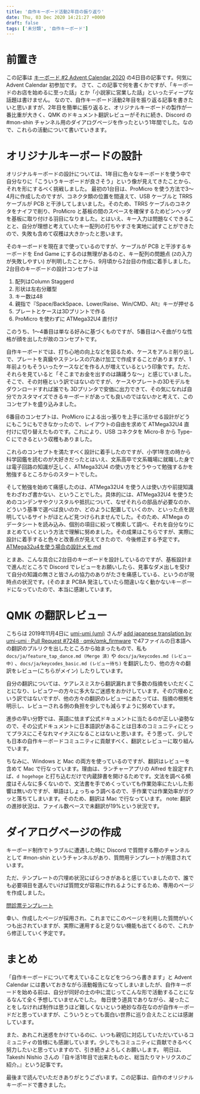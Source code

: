 ```yaml
---
title: '自作キーボード活動2年目の振り返り'
date: Thu, 03 Dec 2020 14:21:27 +0000
draft: false
tags: ['未分類', '自作キーボード']
---
```


前置き
===

この記事は [キーボード #2 Advent Calendar 2020](https://adventar.org/calendars/5307) の4日目の記事です。何気に Advent Calendar 初参加です。 さて、この記事で何を書くかですが、「キーボードのお店を始めるに至った話」とか「小説家に営業した話」といったディープな話題は書けません。 なので、自作キーボード活動2年目を振り返る記事を書きたいと思いますが、2年目を簡単に振り返ると、オリジナルキーボードの製作が一番比重が大きく、QMK のドキュメント翻訳レビューがそれに続き、Discord の #mon-shin チャンネル用のダイアログページを作ったという1年間でした。なので、これらの活動について書いていきます。

オリジナルキーボードの設計
=============

オリジナルキーボードの設計については、1年目に色々なキーボードを使う中で自分なりに「こういうキーボードが良さそう」という像が見えてきたことから、それを形にするべく挑戦しました。 最初の1台目は、ProMicro を使う方法で3〜4月に作成したのですが、コネクタ類の位置を間違えて、USB ケーブルと TRRS ケーブルが PCB と干渉してしまいました。そのため、TRRS ケーブルのコネクタをナイフで削り、ProMicro と基板の間のスペースを確保するためピンヘッダを基板に取り付ける羽目になりました。とはいえ、キー入力は問題なくできることと、自分が理想と考えていたキー配列の打ちやすさを実地に試すことができたので、失敗も含めて収穫は大きかったと思います。

そのキーボードを現在まで使っているのですが、ケーブルが PCB と干渉するキーボードを End Game にするのは無理があるのと、キー配列の問題点 (`Z`の入力が失敗しやすい) が判明したことから、9月頃から2台目の作成に着手しました。 2台目のキーボードの設計コンセプトは

1.  配列はColumn Staggerd
2.  形状は左右分離型
3.  キー数は48
4.  親指で『Space/BackSpace、Lower/Raise、Win/CMD、Alt』キーが押せる
5.  プレートとケースは3Dプリントで作る
6.  ProMicro を使わずに ATMega32U4 直付け

このうち、1〜4番目は単なる好みに基づくものですが、5番目はへそ曲がりな性格が顔を出したが故のコンセプトです。

自作キーボードでは、打ち心地の向上などを図るため、ケースをアルミ削り出しで、プレートを真鍮やステンレスの穴あけ加工で作成することがありますが、1年前よりもそういったケースなどを作る人が増えているという印象です。ただ、それらを見ていると「そこまでお金を出すのは躊躇うな〜」と感じていました。そこで、その対極という訳ではないのですが、ケースやプレートの3Dモデルをダウンロードすれば誰でも 3Dプリンタで安価に出力できて、その気になれば自分でカスタマイズできるキーボードがあっても良いのではないかと考えて、このコンセプトを盛り込みました。

6番目のコンセプトは、ProMicro による出っ張りを上手に活かせる設計がどうにもこうにもできなかったので、レイアウトの自由を求めて ATMega32U4 直付けに切り替えたものです。これにより、USB コネクタを Micro-B から TypeｰC にできるという収穫もありました。

これらのコンセプトを満たすべく設計に着手したのですが、小学1年生の時から科学図鑑を読むのが大好きだったとはいえ、文系高卒で文系職場に就職した身では電子回路の知識が乏しく、ATMega32U4 の使い方をどうやって勉強するかを勉強するところからのスタートでした。

そして勉強を始めて痛感したのは、ATMega32U4 を使う人は使い方や前提知識をわざわざ書かない、ということでした。具体的には、ATMega32U4 を使うためのコンデンサやクリスタルや抵抗について、なぜそれらの部品が必要なのか、どういう基準で選べば良いのか、どのように配置していくのか、といった点を説明しているサイトがほとんど見つけられませんでした。そのため、ATMega のデータシートを読み込み、個別の項目に絞って検索して調べ、それを自分なりにまとめていくという方法で理解に努めました。その成果はこちらですが、実際に設計に着手すると色々と改善点が見えてきたので、今後修正する予定です。 [ATMega32u4を使う場合の設計メモ.md](https://gist.github.com/s-show/286ffb1f5d9c886b514ff7a37e6d8d37)

とまあ、こんな具合に2台目のキーボードを設計しているのですが、基板設計まで進んだところで Discord でレビューをお願いしたら、見事なダメ出しを受けて自分の知識の無さと皆さんの協力のありがたさを痛感している、というのが現時点の状況です。(そのまま PCBA 発注していたら間違いなく動かないキーボードになっていたので、本当に感謝しています。

QMK の翻訳レビュー
===========

こちらは 2019年11月4日に [umi-umi (umi)](https://github.com/umi-umi) さんが [add japanese translation by umi-umi · Pull Request #7248 · qmk/qmk\_firmware](https://github.com/qmk/qmk_firmware/pull/7248) で47ファイルの日本語への翻訳のプルリクを出したところから始まったもので、私も `docs/ja/feature_tap_dance.md (Merge 済)` や `docs/ja/keycodes.md (レビュー中)` 、`docs/ja/keycodes_basic.md (レビュー待ち)` を翻訳したり、他の方々の翻訳をレビュー(こちらがメイン) したりしています。

自分の翻訳については、ケアレスミスから翻訳漏れまで多数の指摘をいただくことになり、レビュワーの方々に多大なご迷惑をおかけしています。その穴埋めという訳ではないですが、他の方々の翻訳のレビューにあたっては、指摘の根拠を明示し、レビューされる側の負担を少しでも減らすように努めています。

進歩の早い分野では、英語に怯まず公式ドキュメントに当たるのが正しい姿勢なので、その公式ドキュメントに日本語訳があることは日本のコミュニティにとってプラスにこそなれマイナスになることはないと思います。そう思って、少しでも日本の自作キーボードコミュニティに貢献すべく、翻訳とレビューに取り組んでいます。

ちなみに、Windows と Mac の両方を使っているのですが、翻訳はレビューを含めて Mac で行なっています。理由は、ランチャーアプリの Alfred を設定すれば、`d hogehoge` と打ち込むだけで内蔵辞書を開けるためです。文法を調べる頻度はそんなに多くないので、文法書を手でめくっていても作業効率にたいした影響は無いのですが、単語はしょっちゅう調べるので、手作業では作業効率がガクッと落ちてしまいます。そのため、翻訳は Mac で行なっています。 note: 翻訳の進捗状況は、ファイル数ベースで未翻訳が19%という状況です。

ダイアログページの作成
===========

キーボード制作でトラブルに遭遇した時に Discord で質問する際のチャンネルとして #mon-shin というチャンネルがあり、質問用テンプレートが用意されています。

ただ、テンプレートの穴埋め状況にばらつきがあると感じていましたので、誰でも必要項目を選んでいけば質問文が容易に作れるようにするため、専用のページを作成しました。

[問診票テンプレート](https://s-show.github.io/mon-shin-dialog-sample/)

幸い、作成したページが採用され、これまでにこのページを利用した質問がいくつも出されていますが、実際に運用すると足りない機能も出てくるので、これから修正していく予定です。

まとめ
===

「自作キーボードについて考えていることなどをつらつら書きます」と Advent Calendar には書いておきながら活動報告になってしまいましたが、自作キーボードを始める前は、自分が同好の士の中に混じってこんな形で活動することになるなんて全く予想していませんでした。 毎日使う道具でありながら、凝ったことをしなければ制作は思うほど難しくないという絶妙な存在なのが自作キーボードだと思っていますが、こういうとっても面白い世界に巡り合えたことには感謝しています。

また、あれこれ迷惑をかけているのに、いつも親切に対応していただいているコミュニティの皆様にも感謝しています。少しでもコミュニティに貢献できるべく努力したいと思っていますので、引き続きよろしくお願いします。 明日は、Takeshi Nishio さんの『自キ活1年目で出来たものと、総当たりマトリクスのご紹介。』という記事です。

最後まで読んでいただきありがとうございます。この記事は、自作のオリジナルキーボードで書きました。